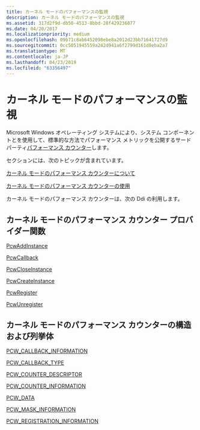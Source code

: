 ```yaml
---
title: カーネル モードのパフォーマンスの監視
description: カーネル モードのパフォーマンスの監視
ms.assetid: 317d2f9d-db50-4513-8bbd-28f429236877
ms.date: 04/20/2017
ms.localizationpriority: medium
ms.openlocfilehash: 09b71c8ab6452098ebe8a2012d23bb71641727d9
ms.sourcegitcommit: 0cc5051945559a242d941a6f2799d161d8eba2a7
ms.translationtype: MT
ms.contentlocale: ja-JP
ms.lasthandoff: 04/23/2019
ms.locfileid: "63356497"
---
```

# <a name="kernel-mode-performance-monitoring"></a>カーネル モードのパフォーマンスの監視

Microsoft Windows オペレーティング システムにより、システム コンポーネントとを使用して、標準的な方法でパフォーマンス メトリックを公開するサード パーティ[パフォーマンス カウンター](https://go.microsoft.com/fwlink/p/?linkid=144442)します。

セクションには、次のトピックが含まれています。

[カーネル モードのパフォーマンス カウンターについて](about-kernel-mode-performance-counters.md)

[カーネル モードのパフォーマンス カウンターの使用](using-kernel-mode-performance-counters.md)

カーネル モードのパフォーマンス カウンターは、次の Ddi の利用します。

## <a name="kernel-mode-performance-counter-provider-functions"></a>カーネル モードのパフォーマンス カウンター プロバイダー関数

[PcwAddInstance](https://docs.microsoft.com/windows-hardware/drivers/ddi/content/wdm/nf-wdm-pcwaddinstance)

[PcwCallback](https://docs.microsoft.com/windows-hardware/drivers/ddi/content/wdm/nc-wdm-pcw_callback)

[PcwCloseInstance](https://docs.microsoft.com/windows-hardware/drivers/ddi/content/wdm/nf-wdm-pcwcloseinstance)

[PcwCreateInstance](https://docs.microsoft.com/windows-hardware/drivers/ddi/content/wdm/nf-wdm-pcwcreateinstance)

[PcwRegister](https://docs.microsoft.com/windows-hardware/drivers/ddi/content/wdm/nf-wdm-pcwregister)

[PcwUnregister](https://docs.microsoft.com/windows-hardware/drivers/ddi/content/wdm/nf-wdm-pcwunregister)

## <a name="kernel-mode-performance-counter-structures-and-enumerations"></a>カーネル モードのパフォーマンス カウンターの構造および列挙体

[PCW_CALLBACK_INFORMATION](https://docs.microsoft.com/windows-hardware/drivers/ddi/content/wdm/ns-wdm-_pcw_callback_information)

[PCW_CALLBACK_TYPE](https://docs.microsoft.com/windows-hardware/drivers/ddi/content/wdm/ne-wdm-_pcw_callback_type)

[PCW_COUNTER_DESCRIPTOR](https://docs.microsoft.com/windows-hardware/drivers/ddi/content/wdm/ns-wdm-_pcw_counter_descriptor)

[PCW_COUNTER_INFORMATION](https://docs.microsoft.com/windows-hardware/drivers/ddi/content/wdm/ns-wdm-_pcw_counter_information)

[PCW_DATA](https://docs.microsoft.com/windows-hardware/drivers/ddi/content/wdm/ns-wdm-_pcw_counter_information)

[PCW_MASK_INFORMATION](https://docs.microsoft.com/windows-hardware/drivers/ddi/content/wdm/ns-wdm-_pcw_mask_information)

[PCW_REGISTRATION_INFORMATION](https://docs.microsoft.com/windows-hardware/drivers/ddi/content/wdm/ns-wdm-_pcw_registration_information)
